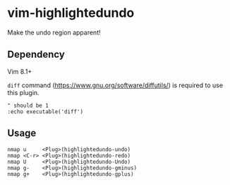 # vim-highlightedundo
Make the undo region apparent!

## Dependency

Vim 8.1+

`diff` command (https://www.gnu.org/software/diffutils/) is required to use this plugin.

```vim
" should be 1
:echo executable('diff')
```

## Usage

```vim
nmap u     <Plug>(highlightedundo-undo)
nmap <C-r> <Plug>(highlightedundo-redo)
nmap U     <Plug>(highlightedundo-Undo)
nmap g-    <Plug>(highlightedundo-gminus)
nmap g+    <Plug>(highlightedundo-gplus)
```
